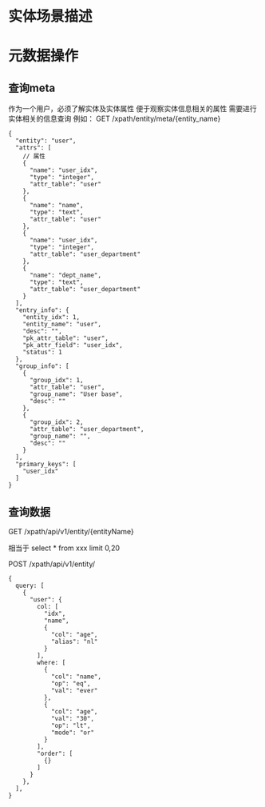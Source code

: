# 实体场景描述

# 元数据操作

## 查询meta

作为一个用户，必须了解实体及实体属性
便于观察实体信息相关的属性
需要进行实体相关的信息查询
例如：
GET /xpath/entity/meta/{entity_name}

```json5
{
  "entity": "user",
  "attrs": [
    // 属性
    {
      "name": "user_idx",
      "type": "integer",
      "attr_table": "user"
    },
    {
      "name": "name",
      "type": "text",
      "attr_table": "user"
    },
    {
      "name": "user_idx",
      "type": "integer",
      "attr_table": "user_department"
    },
    {
      "name": "dept_name",
      "type": "text",
      "attr_table": "user_department"
    }
  ],
  "entry_info": {
    "entity_idx": 1,
    "entity_name": "user",
    "desc": "",
    "pk_attr_table": "user",
    "pk_attr_field": "user_idx",
    "status": 1
  },
  "group_info": [
    {
      "group_idx": 1,
      "attr_table": "user",
      "group_name": "User base",
      "desc": ""
    },
    {
      "group_idx": 2,
      "attr_table": "user_department",
      "group_name": "",
      "desc": ""
    }
  ],
  "primary_keys": [
    "user_idx"
  ]
}
```

## 查询数据

GET /xpath/api/v1/entity/{entityName}

相当于 select * from xxx limit 0,20

POST /xpath/api/v1/entity/

```json5
{
  query: [
    {
      "user": {
        col: [
          "idx",
          "name",
          {
            "col": "age",
            "alias": "nl"
          }
        ],
        where: [
          {
            "col": "name",
            "op": "eq",
            "val": "ever"
          },
          {
            "col": "age",
            "val": "30",
            "op": "lt",
            "mode": "or"
          }
        ],
        "order": [
          {}
        ]
      }
    },
  ],
}
```